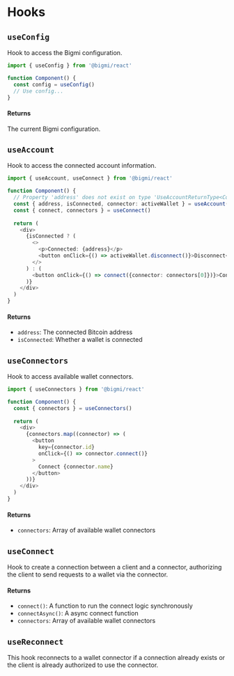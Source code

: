 # Hooks

## `useConfig`

Hook to access the Bigmi configuration.

```typescript
import { useConfig } from '@bigmi/react'

function Component() {
  const config = useConfig()
  // Use config...
}
```

#### Returns

The current Bigmi configuration.

## `useAccount`

Hook to access the connected account information.

```typescript
import { useAccount, useConnect } from '@bigmi/react'

function Component() {
  // Property 'address' does not exist on type 'UseAccountReturnType<Config>'.ts(2339)
  const { address, isConnected, connector: activeWallet } = useAccount()
  const { connect, connectors } = useConnect()
  
  return (
    <div>
      {isConnected ? (
        <>
          <p>Connected: {address}</p>
          <button onClick={() => activeWallet.disconnect()}>Disconnect</button>
        </>
      ) : (
        <button onClick={() => connect({connector: connectors[0]})}>Connect Wallet</button>
      )}
    </div>
  )
}
```

#### Returns

- `address`: The connected Bitcoin address
- `isConnected`: Whether a wallet is connected

## `useConnectors`

Hook to access available wallet connectors.

```typescript
import { useConnectors } from '@bigmi/react'

function Component() {
  const { connectors } = useConnectors()
  
  return (
    <div>
      {connectors.map((connector) => (
        <button
          key={connector.id}
          onClick={() => connector.connect()}
        >
          Connect {connector.name}
        </button>
      ))}
    </div>
  )
}
```

#### Returns

- `connectors`: Array of available wallet connectors

## `useConnect`

Hook to create a connection between a client and a connector, authorizing the client to send requests to a wallet via the connector.

#### Returns

- `connect()`: A function to run the connect logic synchronously
- `connectAsync()`: A async connect function
- `connectors`: Array of available wallet connectors

## `useReconnect`

This hook reconnects to a wallet connector if a connection already exists or the client is already authorized to use the connector.
